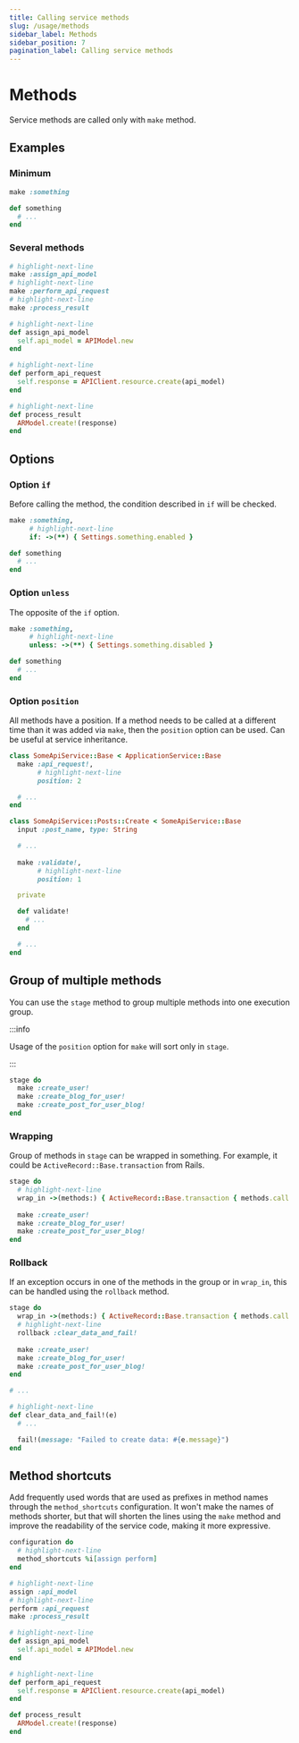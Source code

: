 ```yaml
---
title: Calling service methods
slug: /usage/methods
sidebar_label: Methods
sidebar_position: 7
pagination_label: Calling service methods
---
```


# Methods

Service methods are called only with `make` method.

## Examples

### Minimum

```ruby
make :something

def something
  # ...
end
```

### Several methods

```ruby
# highlight-next-line
make :assign_api_model
# highlight-next-line
make :perform_api_request
# highlight-next-line
make :process_result

# highlight-next-line
def assign_api_model
  self.api_model = APIModel.new
end

# highlight-next-line
def perform_api_request
  self.response = APIClient.resource.create(api_model)
end

# highlight-next-line
def process_result
  ARModel.create!(response)
end
```

## Options

### Option `if`

Before calling the method, the condition described in `if` will be checked.

```ruby
make :something,
     # highlight-next-line
     if: ->(**) { Settings.something.enabled }

def something
  # ...
end
```

### Option `unless`

The opposite of the `if` option.

```ruby
make :something,
     # highlight-next-line
     unless: ->(**) { Settings.something.disabled }

def something
  # ...
end
```

### Option `position`

All methods have a position.
If a method needs to be called at a different time than it was added via `make`, then the `position` option can be used.
Can be useful at service inheritance.

```ruby
class SomeApiService::Base < ApplicationService::Base
  make :api_request!,
       # highlight-next-line
       position: 2

  # ...
end

class SomeApiService::Posts::Create < SomeApiService::Base
  input :post_name, type: String

  # ...
  
  make :validate!,
       # highlight-next-line
       position: 1

  private

  def validate!
    # ...
  end

  # ...
end
```

## Group of multiple methods

You can use the `stage` method to group multiple methods into one execution group.

:::info

Usage of the `position` option for `make` will sort only in `stage`.

:::

```ruby
stage do
  make :create_user!
  make :create_blog_for_user!
  make :create_post_for_user_blog!
end
```

### Wrapping

Group of methods in `stage` can be wrapped in something.
For example, it could be `ActiveRecord::Base.transaction` from Rails.

```ruby
stage do
  # highlight-next-line
  wrap_in ->(methods:) { ActiveRecord::Base.transaction { methods.call } }
  
  make :create_user!
  make :create_blog_for_user!
  make :create_post_for_user_blog!
end
```

### Rollback

If an exception occurs in one of the methods in the group or in `wrap_in`, this can be handled using the `rollback` method.

```ruby
stage do
  wrap_in ->(methods:) { ActiveRecord::Base.transaction { methods.call } }
  # highlight-next-line
  rollback :clear_data_and_fail!
  
  make :create_user!
  make :create_blog_for_user!
  make :create_post_for_user_blog!
end

# ...

# highlight-next-line
def clear_data_and_fail!(e)
  # ...

  fail!(message: "Failed to create data: #{e.message}")
end
```

## Method shortcuts

Add frequently used words that are used as prefixes in method names through the `method_shortcuts` configuration.
It won't make the names of methods shorter, but that will shorten the lines using the `make` method and improve the readability of the service code, making it more expressive.

```ruby
configuration do
  # highlight-next-line
  method_shortcuts %i[assign perform]
end

# highlight-next-line
assign :api_model
# highlight-next-line
perform :api_request
make :process_result

# highlight-next-line
def assign_api_model
  self.api_model = APIModel.new
end

# highlight-next-line
def perform_api_request
  self.response = APIClient.resource.create(api_model)
end

def process_result
  ARModel.create!(response)
end
```
